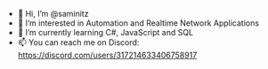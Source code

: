 - 👋 Hi, I’m @saminitz
- 👀 I’m interested in Automation and Realtime Network Applications
- 🌱 I’m currently learning C#, JavaScript and SQL
- 📫 You can reach me on Discord: https://discord.com/users/317214633406758917

<!--- - 💞️ I’m looking to collaborate on ... --->
<!---
saminitz/saminitz is a ✨ special ✨ repository because its `README.md` (this file) appears on your GitHub profile.
You can click the Preview link to take a look at your changes.
--->
